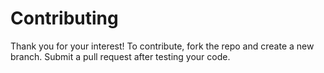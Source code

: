 # Contributing
Thank you for your interest! To contribute, fork the repo and create a new branch.
Submit a pull request after testing your code.

